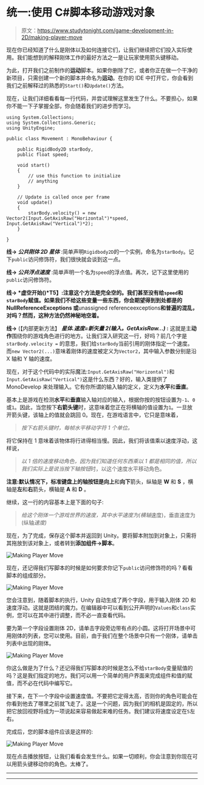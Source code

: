 # 统一:使用 C#脚本移动游戏对象

> 原文：<https://www.studytonight.com/game-development-in-2D/making-player-move>

现在你已经知道了什么是刚体以及如何连接它们，让我们继续把它们投入实际使用。我们能想到的解释刚体工作的最好方法之一是让玩家使用箭头键移动。

为此，打开我们之前制作的**运动**脚本。如果你删除了它，或者你正在做一个干净的新项目，只需创建一个新的脚本并命名为**运动**。在你的 IDE 中打开它，你会看到我们之前解释过的熟悉的`Start()`和`Update()`方法。

现在，让我们详细看看每一行代码，并尝试理解这里发生了什么。不要担心，如果你不能一下子掌握全部，你会随着我们的进步而学习。

```
using System.Collections;
using System.Collections.Generic;
using UnityEngine;

public class Movement : MonoBehaviour {

    public RigidBody2D starBody,
    public float speed;

    void start()
    {
        // use this function to initialize
        // anything
    }

    // Update is called once per frame
    void update()
    {
        starBody.velocity() = new Vector2(Input.GetAxisRaw("Horizontal")*speed, Input.GetAxisRaw("Vertical")*2);
    }

}
```

**线→ *公共刚体 2D 星体*** :简单声明`Rigidbody2D`的一个实例，命名为`starBody`。记下`public`访问修饰符，我们很快就会谈到这一点。

**线→ *公共浮点速度*** :简单声明一个名为`speed`的浮点值。再次，记下这里使用的`public`访问修饰符。

**线→ *虚空开始()*T5】:注意这个方法是完全空的。我们甚至没有给`speed`和`starBody`赋值。如果我们不给这些变量一些东西，你会期望得到到处都是的 **NullReferenceExceptions** 或**unassigned referenceexceptions**和普遍的混乱，对吗？然而，这种方法仍然神秘地空着。**

**线→** (【内部更新方法】 ***星体.速度=新矢量 2(输入。GetAxisRaw...)* :** 这就是主**动作**围绕你的游戏角色进行的地方。让我们深入研究这一行，好吗？前几个字是`starBody.velocity =` 的意思，我们给`starBody`当前引用的刚体指定一个速度。而`new Vector2(...)`意味着刚体的速度被定义为`Vector2`，其中输入参数分别是沿 X 轴和 Y 轴的速度。

现在，对于这个代码中的实际魔法:`Input.GetAxisRaw("Horizontal")`和`Input.GetAxisRaw("Vertical")`这是什么东西？好的，输入类提供了 MonoDevelop 来处理输入。它有你所谓的输入轴的定义，定义为**水平**和**垂直**。

基本上是游戏在检测**水平**和**垂直**输入轴对应的输入，根据你按的按钮设置为`-1`、`0`或`1`。因此，当您按下**右箭头键**时，这意味着您正在将横轴的值设置为`1`。一旦放开箭头键，该轴上的值就会跳回 0。现在，在游戏语言中，它只是意味着，

> *按下右箭头键时，每帧水平移动字符 1 个单位。*

将它保持在 1 意味着该物体将行进得相当慢。因此，我们将该值乘以速度浮动，这样说，

> *以 1 倍的速度移动角色，因为我们知道任何东西乘以 1 都是相同的值，所以我们实际上是说当按下轴按钮*时，以这个速度水平移动角色。

**注意:**默认情况下，标准键盘上的轴按钮是**向上**和**向下**箭头，纵轴是 **W** 和 **S** ，横轴是**左**和**右**箭头，横轴是 **A** 和 **D** 。

继续，这一行的内容基本上是下面的句子:

> *给这个刚体一个游戏世界的速度，其中水平速度为(横轴*速度)，垂直速度为(纵轴*速度)*

现在，为了完成，保存这个脚本并返回到 Unity。要将脚本附加到对象上，只需将其拖放到该对象上，或者转到**添加组件→脚本**。

![Making Player Move](../Images/3ca63cd2b12ae1b3f94c803fed44d6f1.png)

现在，还记得我们写脚本的时候是如何要求你记下`public`访问修饰符的吗？看看脚本的组成部分。

![Making Player Move](../Images/6f338db40d42c1142d9168275107dfc0.png)

您会注意到，随着脚本的执行，Unity 自动生成了两个字段，用于输入刚体 2D 和速度浮动。这就是团结的魔力。在编辑器中可以看到公开声明的`Values`和`class`实例，您可以在其中进行调整，而不必一直查看代码。

要为第一个字段设置刚体 2D，请单击字段旁边带有点的小圆。这将打开场景中可用刚体的列表，您可以使用。目前，由于我们在整个场景中只有一个刚体，请单击列表中出现的刚体。

![Making Player Move](../Images/d02e9df48f0849007e6527a3ac42639b.png)

你这么做是为了什么？还记得我们写脚本的时候是怎么不给`starBody`变量赋值的吗？这是我们指定的地方。我们可以用一个简单的用户界面来完成组件和值的赋值，而不必在代码中编写它。

接下来，在下一个字段中设置速度值。不要把它定得太高，否则你的角色可能会在你看到他去了哪里之前就飞走了。这是一个问题，因为我们的相机是固定的，所以把它放回视野将成为一项说起来容易做起来难的任务。我们建议将速度设定在`5`左右。

完成后，您的脚本组件应该是这样的:

![Making Player Move](../Images/c2eb19f8962e20b11c016db4ca349c61.png)

现在点击播放按钮，让我们看看会发生什么。如果一切顺利，你会注意到你现在可以用箭头键移动你的角色。太棒了。

* * *

* * *